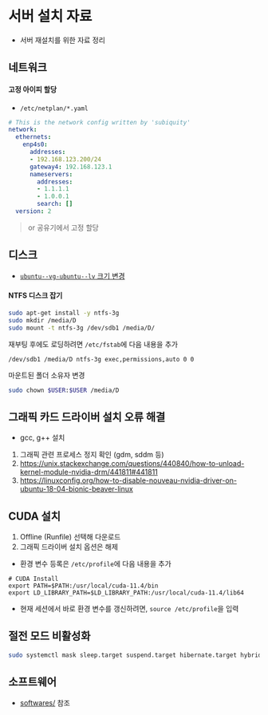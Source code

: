 # 서버 설치 자료

* 서버 재설치를 위한 자료 정리

## 네트워크

#### 고정 아이피 할당

* `/etc/netplan/*.yaml`

```yaml
# This is the network config written by 'subiquity'
network:
  ethernets:
    enp4s0:
      addresses:
      - 192.168.123.200/24
      gateway4: 192.168.123.1
      nameservers:
        addresses:
        - 1.1.1.1
        - 1.0.0.1
        search: []
  version: 2
```

> or 공유기에서 고정 할당

## 디스크

* [`ubuntu--vg-ubuntu--lv` 크기 변경](https://askubuntu.com/questions/1106795/ubuntu-server-18-04-lvm-out-of-space-with-improper-default-partitioning)

#### NTFS 디스크 잡기

```bash
sudo apt-get install -y ntfs-3g
sudo mkdir /media/D
sudo mount -t ntfs-3g /dev/sdb1 /media/D/
```

재부팅 후에도 로딩하려면 `/etc/fstab`에 다음 내용을 추가

```
/dev/sdb1 /media/D ntfs-3g exec,permissions,auto 0 0
```

마운트된 폴더 소유자 변경

```bash
sudo chown $USER:$USER /media/D
```

## 그래픽 카드 드라이버 설치 오류 해결

* gcc, g++ 설치

1. 그래픽 관련 프로세스 정지 확인 (gdm, sddm 등)
2. https://unix.stackexchange.com/questions/440840/how-to-unload-kernel-module-nvidia-drm/441811#441811
3. https://linuxconfig.org/how-to-disable-nouveau-nvidia-driver-on-ubuntu-18-04-bionic-beaver-linux

## CUDA 설치

1. Offline (Runfile) 선택해 다운로드
2. 그래픽 드라이버 설치 옵션은 해제

* 환경 변수 등록은 `/etc/profile`에 다음 내용을 추가

```
# CUDA Install
export PATH=$PATH:/usr/local/cuda-11.4/bin
export LD_LIBRARY_PATH=$LD_LIBRARY_PATH:/usr/local/cuda-11.4/lib64
```

* 현재 세션에서 바로 환경 변수를 갱신하려면, `source /etc/profile`을 입력

## 절전 모드 비활성화

```bash
sudo systemctl mask sleep.target suspend.target hibernate.target hybrid-sleep.target
```

## 소프트웨어

* [softwares/](./softwares/) 참조

